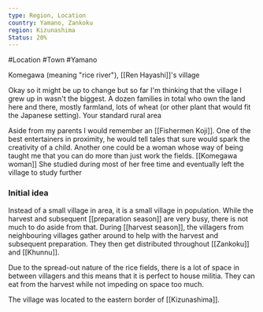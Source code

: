 ```yaml
---
type: Region, Location
country: Yamano, Zankoku
region: Kizunashima
Status: 20%
---
```


#Location #Town #Yamano 

Komegawa (meaning "rice river"), [[Ren Hayashi]]'s village

Okay so it might be up to change but so far I'm thinking that the village I grew up in wasn't the biggest. A dozen families in total who own the land here and there, mostly farmland, lots of wheat (or other plant that would fit the Japanese setting). Your standard rural area


Aside from my parents I would remember an [[Fishermen Koji]]. One of the best entertainers in proximity, he would tell tales that sure would spark the creativity of a child. Another one could be a woman whose way of being taught me that you can do more than just work the fields. [[Komegawa woman]] She studied during most of her free time and eventually left the village to study further



### Initial idea

Instead of a small village in area, it is a small village in population. While the harvest and subsequent [[preparation season]] are very busy, there is not much to do aside from that. During [[harvest season]], the villagers from neighbouring villages gather around to help with the harvest and subsequent preparation. They then get distributed throughout [[Zankoku]] and [[Khunnu]].

Due to the spread-out nature of the rice fields, there is a lot of space in between villagers and this means that it is perfect to house militia. They can eat from the harvest while not impeding on space too much. 

The village was located to the eastern border of [[Kizunashima]]. 